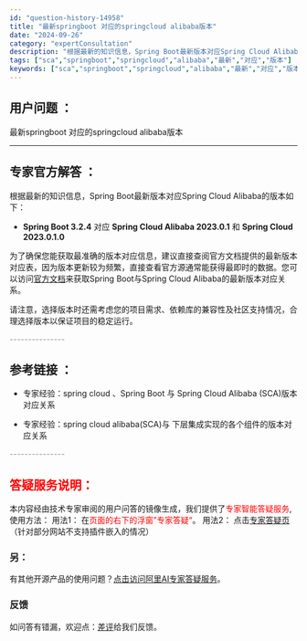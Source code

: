 ```yaml
---
id: "question-history-14958"
title: "最新springboot 对应的springcloud alibaba版本"
date: "2024-09-26"
category: "expertConsultation"
description: "根据最新的知识信息，Spring Boot最新版本对应Spring Cloud Alibaba的版本如下：- **Spring Boot 3.2.4** 对应 **Spring Cloud Alibaba 2023.0.1** 和 **Spring Cloud 2023.0.1.0**  为了确保您"
tags: ["sca","springboot","springcloud","alibaba","最新","对应","版本"]
keywords: ["sca","springboot","springcloud","alibaba","最新","对应","版本"]
---
```


## 用户问题 ： 
 最新springboot 对应的springcloud alibaba版本  

---------------
## 专家官方解答 ：

根据最新的知识信息，Spring Boot最新版本对应Spring Cloud Alibaba的版本如下：

- **Spring Boot 3.2.4** 对应 **Spring Cloud Alibaba 2023.0.1** 和 **Spring Cloud 2023.0.1.0**
  
为了确保您能获取最准确的版本对应信息，建议直接查阅官方文档提供的最新版本对应表，因为版本更新较为频繁，直接查看官方源通常能获得最即时的数据。您可以访问[官方文档](https://sca.aliyun.com/docs/2023/overview/version-explain/)来获取Spring Boot与Spring Cloud Alibaba的最新版本对应关系。

请注意，选择版本时还需考虑您的项目需求、依赖库的兼容性及社区支持情况，合理选择版本以保证项目的稳定运行。


<font color="#949494">---------------</font> 


## 参考链接 ：

* 专家经验：spring cloud 、Spring Boot 与 Spring Cloud Alibaba (SCA)版本对应关系 
 
 * 专家经验：spring cloud alibaba(SCA)与 下层集成实现的各个组件的版本对应关系 


 <font color="#949494">---------------</font> 
 


## <font color="#FF0000">答疑服务说明：</font> 

本内容经由技术专家审阅的用户问答的镜像生成，我们提供了<font color="#FF0000">专家智能答疑服务</font>,使用方法：
用法1： 在<font color="#FF0000">页面的右下的浮窗”专家答疑“</font>。
用法2： 点击[专家答疑页](https://answer.opensource.alibaba.com/docs/intro)（针对部分网站不支持插件嵌入的情况）
### 另：


有其他开源产品的使用问题？[点击访问阿里AI专家答疑服务](https://answer.opensource.alibaba.com/docs/intro)。
### 反馈
如问答有错漏，欢迎点：[差评](https://ai.nacos.io/user/feedbackByEnhancerGradePOJOID?enhancerGradePOJOId=14966)给我们反馈。
